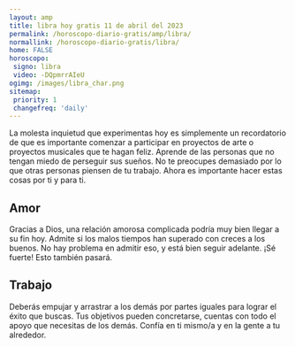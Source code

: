 ```yaml
---
layout: amp
title: libra hoy gratis 11 de abril del 2023 
permalink: /horoscopo-diario-gratis/amp/libra/
normallink: /horoscopo-diario-gratis/libra/
home: FALSE
horoscopo:
 signo: libra
 video: -DQpmrrAIeU
ogimg: /images/libra_char.png
sitemap:
 priority: 1
 changefreq: 'daily'
---
```



La molesta inquietud que experimentas hoy es simplemente un recordatorio de que es importante comenzar a participar en proyectos de arte o proyectos musicales que te hagan feliz. Aprende de las personas que no tengan miedo de perseguir sus sueños. No te preocupes demasiado por lo que otras personas piensen de tu trabajo. Ahora es importante hacer estas cosas por ti y para ti.

## Amor

Gracias a Dios, una relación amorosa complicada podría muy bien llegar a su fin hoy. Admite si los malos tiempos han superado con creces a los buenos. No hay problema en admitir eso, y está bien seguir adelante. ¡Sé fuerte! Esto también pasará.

## Trabajo

Deberás empujar y arrastrar a los demás por partes iguales para lograr el éxito que buscas. Tus objetivos pueden concretarse, cuentas con todo el apoyo que necesitas de los demás. Confía en ti mismo/a y en la gente a tu alrededor.
